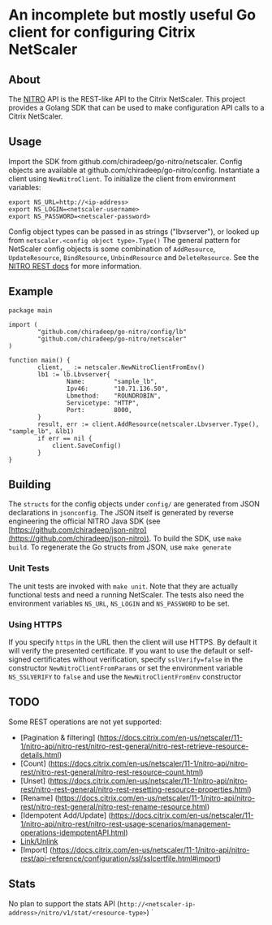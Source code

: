 # An incomplete but mostly useful Go client for configuring Citrix NetScaler

## About
The [NITRO](https://docs.citrix.com/en-us/netscaler/11-1/nitro-api/nitro-rest.html) API is the REST-like API to the Citrix NetScaler. This project provides a Golang SDK that can be used to make configuration API calls to a Citrix NetScaler.

## Usage
Import the SDK from github.com/chiradeep/go-nitro/netscaler. Config objects are available at github.com/chiradeep/go-nitro/config.
Instantiate a client using `NewNitroClient`. To initialize the client from environment variables:

```
export NS_URL=http://<ip-address>
export NS_LOGIN=<netscaler-username>
export NS_PASSWORD=<netscaler-password>
```

Config object types can be passed in as strings ("lbvserver"), or looked up from `netscaler.<config object type>.Type()`
The general pattern for NetScaler config objects is some combination of  `AddResource`, `UpdateResource`, `BindResource`, `UnbindResource` and `DeleteResource`. See the [NITRO REST docs](https://docs.citrix.com/en-us/netscaler/11-1/nitro-api/nitro-rest/nitro-rest-general.html) for more information.

## Example

```
package main

import (
        "github.com/chiradeep/go-nitro/config/lb"
        "github.com/chiradeep/go-nitro/netscaler"
)

function main() {
        client, _ := netscaler.NewNitroClientFromEnv()
        lb1 := lb.Lbvserver{
                Name:        "sample_lb",
                Ipv46:       "10.71.136.50",
                Lbmethod:    "ROUNDROBIN",
                Servicetype: "HTTP",
                Port:        8000,
        }
        result, err := client.AddResource(netscaler.Lbvserver.Type(), "sample_lb", &lb1)
        if err == nil {
            client.SaveConfig()
        }
}

```

## Building
The `structs` for the config objects under `config/` are generated from JSON declarations in `jsonconfig`. The JSON itself is generated by reverse engineering the official NITRO Java SDK (see [https://github.com/chiradeep/json-nitro](https://github.com/chiradeep/json-nitro)).  To build the SDK, use `make build`. To regenerate the Go structs from JSON, use `make generate`

### Unit Tests
The unit tests are invoked with `make unit`. Note that they are actually functional tests and need a running NetScaler. The tests also need the environment variables `NS_URL`, `NS_LOGIN` and `NS_PASSWORD` to be set.

### Using HTTPS
If you specify `https` in the URL then the client will use HTTPS. By default it will verify the presented certificate. If you want to use the default or self-signed certificates without verification, specify `sslVerify=false` in the constructor `NewNitroClientFromParams` or set the environment variable `NS_SSLVERIFY` to `false` and use the `NewNitroClientFromEnv` constructor

## TODO
Some REST operations are not yet supported:

* [Pagination & filtering] (https://docs.citrix.com/en-us/netscaler/11-1/nitro-api/nitro-rest/nitro-rest-general/nitro-rest-retrieve-resource-details.html)
* [Count] (https://docs.citrix.com/en-us/netscaler/11-1/nitro-api/nitro-rest/nitro-rest-general/nitro-rest-resource-count.html)
* [Unset] (https://docs.citrix.com/en-us/netscaler/11-1/nitro-api/nitro-rest/nitro-rest-general/nitro-rest-resetting-resource-properties.html)
* [Rename] (https://docs.citrix.com/en-us/netscaler/11-1/nitro-api/nitro-rest/nitro-rest-general/nitro-rest-rename-resource.html)
* [Idempotent Add/Update] (https://docs.citrix.com/en-us/netscaler/11-1/nitro-api/nitro-rest/nitro-rest-usage-scenarios/management-operations-idempotentAPI.html)
* [Link/Unlink](https://docs.citrix.com/en-us/netscaler/11-1/nitro-api/nitro-rest/api-reference/configuration/ssl/sslcertkey.html#link)
* [Import] (https://docs.citrix.com/en-us/netscaler/11-1/nitro-api/nitro-rest/api-reference/configuration/ssl/sslcertfile.html#import)

## Stats
No plan to support the stats API (`http://<netscaler-ip-address>/nitro/v1/stat/<resource-type>`)
`
